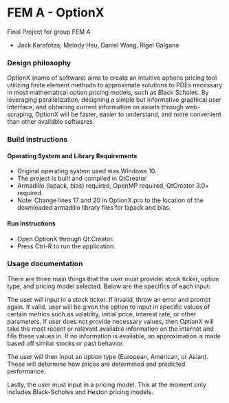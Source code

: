 # FEM A - OptionX
Final Project for group FEM A
- Jack Karafotas, Melody Hsu, Daniel Wang, Rigel Galgana

### Design philosophy
OptionX (name of software) aims to create an intuitive options pricing tool utilizing finite element methods to approximate solutions to PDEs necessary in most mathematical option pricing models, such as Black Scholes. By leveraging parallelization, designing a simple but informative graphical user interface, and obtaining current information on assets through web-scraping, OptionX will be faster, easier to understand, and more convenient than other available softwares.

### Build instructions
#### Operating System and Library Requirements
- Original operating system used was Windows 10.
- The project is built and compiled in QtCreator.
- Armadillo (lapack, blas) required, OpenMP required, QtCreator 3.0+ required.
- Note: Change lines 17 and 20 in OptionX.pro to the location of the downloaded armadillo library files for lapack and blas.
#### Run Instructions
- Open OptionX through Qt Creator.
- Press Ctrl-R to run the application.

### Usage documentation
There are three main things that the user must provide: stock ticker, option type, and pricing model selected. Below are the specifics of each input:

The user will input in a stock ticker. If invalid, throw an error and prompt again. If valid, user will be given the option to input in specific values of certain metrics such as volatility, initial price, interest rate, or other parameters. If user does not provide necessary values, then OptionX will take the most recent or relevant available information on the internet and fills these values in. If no information is available, an approximation is made based off similar stocks or past behavior.

The user will then input an option type (European, American, or Asian). These will determine how prices are determined and predicted performance.

Lastly, the user must input in a pricing model. This at the moment only includes Black-Scholes and Heston pricing models.



